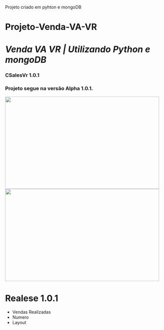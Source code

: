 
Projeto criado em pyhton e mongoDB

# Projeto-Venda-VA-VR

# **_Venda VA VR | Utilizando Python e mongoDB_**

### **CSalesVr 1.0.1**


### Projeto segue na versão Alpha 1.0.1.  

<img align="center" width="500px" height="300px" src="https://media2.giphy.com/media/v1.Y2lkPTc5MGI3NjExZjdiZTNiNzg3ODU4NjNmOWVmMzA0ZDdiNGMzMjgyZTYxYmUyMmQ5OCZlcD12MV9pbnRlcm5hbF9naWZzX2dpZklkJmN0PWc/v2YNyPXxF8QbVUVT2Z/giphy.gif">

<img align="center" width="500px" height="300px" src="https://media0.giphy.com/media/v1.Y2lkPTc5MGI3NjExNTQ1MDg4YTU1MWRlMjY2NzAwZjA3ZTZiYTFkODU1M2ZkZDQ5ZGMxOSZlcD12MV9pbnRlcm5hbF9naWZzX2dpZklkJmN0PWc/BSoizPMGROlW49Uqqx/giphy.gif">


# Realese 1.0.1 
  * Vendas Realizadas
  * Numero
  * Layout

